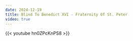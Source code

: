 ```yaml
---
date: 2024-12-19
title: Blind To Benedict XVI - Fraternity Of St. Peter
video: true
---
```



{{< youtube hn0ZPcKnPS8 >}}

